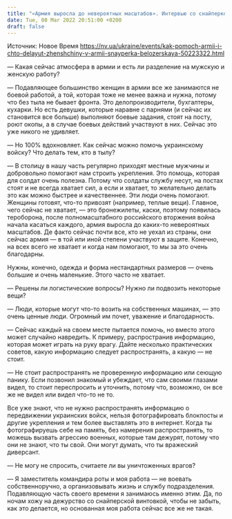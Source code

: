 ```yaml
---
title: "«Армия выросла до невероятных масштабов». Интервью со снайперкой Еленой Белозерской о женщинах в войсках и нуждах на фронте"
date: Tue, 08 Mar 2022 20:51:00 +0200
draft: false
---
```

Источник: Новое Время https://nv.ua/ukraine/events/kak-pomoch-armii-i-chto-delayut-zhenshchiny-v-armii-snayperka-belozerskaya-50223322.html


— Какая сейчас атмосфера в армии и есть ли разделение на мужскую и женскую работу?

— Подавляющее большинство женщин в армии все же занимаются не боевой работой, а той, которая тоже не менее важна и нужна, потому что без тыла не бывает фронта. Это делопроизводители, бухгалтеры, кухарки. Но есть девушки, которые наравне с парнями (и сейчас их становится все больше) выполняют боевые задания, стоят на посту, роют окопы, а в случае боевых действий участвуют в них. Сейчас это уже никого не удивляет.

— Но 100% вдохновляет. Как сейчас можно помочь украинскому войску? Что делать тем, кто в тылу?

— В столицу в нашу часть регулярно приходят местные мужчины и добровольно помогают нам строить укрепления. Это помощь, которая для солдат очень полезна. Потому что солдаты службу несут, на постах стоят и не всегда хватает сил, а если и хватает, то желательно делать это как можно быстрее и качественнее. Эти люди очень помогают. Женщины готовят, что-то привозят (например, теплые вещи). Главное, чего сейчас не хватает, — это бронежилеты, каски, поэтому появилась тероборона, после полномасштабного российского вторжения война начала касаться каждого, армия выросла до каких-то невероятных масштабов. Де факто сейчас почти все, кто не уехал из страны, они сейчас армия — в той или иной степени участвуют в защите. Конечно, на всех всего не хватает и когда нам помогают, то мы за это очень благодарны.

Нужны, конечно, одежда и форма нестандартных размеров — очень большие и очень маленькие. Этого часто не хватает.

— Решены ли логистические вопросы? Нужно ли подвозить некоторые вещи?

— Люди, которые могут что-то возить на собственных машинах, — это очень ценные люди. Огромный им почет, уважение и благодарность.

— Сейчас каждый на своем месте пытается помочь, но вместо этого может случайно навредить. К примеру, распространив информацию, которая может играть на руку врагу. Дайте несколько практических советов, какую информацию следует распространять, а какую — не стоит.

— Не стоит распространять не проверенную информацию или сеющую панику. Если позвонил знакомый и убеждает, что сам своими глазами видел, то стоит переспросить и уточнить, потому что, возможно, он все же не видел или видел что-то не то.

Все уже знают, что не нужно распространять информацию о передвижении украинских войск, нельзя фотографировать блокпосты и другие укрепления и тем более выставлять это в интернет. Когда ты фотографируешь себе на память, без намерения распространять, то можешь вызвать агрессию военных, которые там дежурят, потому что они не знают, что ты свой. Они могут думать, что ты вражеский диверсант.

— Не могу не спросить, считаете ли вы уничтоженных врагов?

— Я заместитель командира роты и моя работа — не воевать собственноручно, а организовывать жизнь и службу подразделения. Подавляющую часть своего времени я занимаюсь именно этим. Да, по ночам хожу на дежурство со снайперской винтовкой, чтобы не забыть, как это делается, но основанная моя работа сейчас все же не такая.
